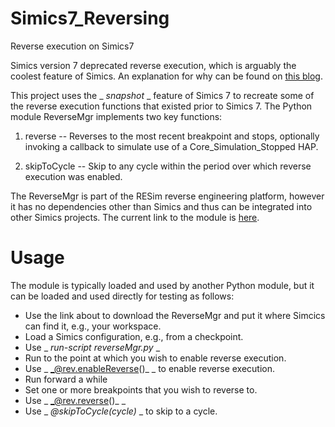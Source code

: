 # Simics7_Reversing
Reverse execution on Simics7

Simics version 7 deprecated reverse execution, which is arguably the coolest feature of Simics.
An explanation for why can be found on [this blog](https://jakob.engbloms.se/archives/4452).

This project uses the _ _snapshot_ _ feature of Simics 7 to recreate some of the reverse execution
functions that existed prior to Simics 7.  The Python module ReverseMgr implements two key functions:

1. reverse -- Reverses to the most recent breakpoint and stops, optionally invoking a callback to
simulate use of a Core\_Simulation\_Stopped HAP.

2. skipToCycle -- Skip to any cycle within the period over which reverse execution was enabled.

The ReverseMgr is part of the RESim reverse engineering platform, however it has no dependencies
other than Simics and thus can be integrated into other Simics projects.   The current link
to the module is [here](https://github.com/mfthomps/RESim/blob/reverse/simics/monitorCore/reverseMgr.py).

Usage
=====
The module is typically loaded and used by another Python module, but it can be loaded and used directly
for testing as follows:

- Use the link about to download the ReverseMgr and put it where Simcics can find it, e.g., your workspace.
- Load a Simics configuration, e.g., from a checkpoint.
- Use _ _run-script reverseMgr.py_ _ 
- Run to the point at which you wish to enable reverse execution.
- Use _ _@rev.enableReverse()_ _ to enable reverse execution.
- Run forward a while
- Set one or more breakpoints that you wish to reverse to.
- Use _ _@rev.reverse()_ _
- Use _ _@skipToCycle(cycle)_ _ to skip to a cycle.
